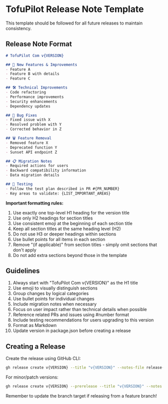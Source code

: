 # TofuPilot Release Note Template

This template should be followed for all future releases to maintain consistency.

## Release Note Format

```markdown
# TofuPilot Com v{VERSION}

## 🚀 New Features & Improvements
- Feature A
- Feature B with details
- Feature C

## 🛠️ Technical Improvements
- Code refactoring
- Performance improvements
- Security enhancements
- Dependency updates

## 🔧 Bug Fixes
- Fixed issue with X
- Resolved problem with Y
- Corrected behavior in Z

## 🗑️ Feature Removal
- Removed feature X
- Deprecated function Y
- Sunset API endpoint Z

## 📋 Migration Notes
- Required actions for users
- Backward compatibility information
- Data migration details

## 🧪 Testing
- Follow the test plan described in PR #{PR_NUMBER}
- Key areas to validate: {LIST_IMPORTANT_AREAS}
```

**Important formatting rules:**
1. Use exactly one top-level H1 heading for the version title
2. Use only H2 headings for section titles
3. Use consistent emoji at the beginning of each section title
4. Keep all section titles at the same heading level (H2)
5. Do not use H3 or deeper headings within sections
6. Use bullet points for all items in each section
7. Remove "(if applicable)" from section titles - simply omit sections that don't apply
8. Do not add extra sections beyond those in the template

## Guidelines

1. Always start with "TofuPilot Com v{VERSION}" as the H1 title
2. Use emoji to visually distinguish sections
3. Group changes by logical categories
4. Use bullet points for individual changes
5. Include migration notes when necessary
6. Focus on user impact rather than technical details when possible
7. Reference related PRs and issues using #number format
8. Include testing recommendations for users upgrading to this version
9. Format as Markdown
10. Update version in package.json before creating a release

## Creating a Release

Create the release using GitHub CLI:

```bash
gh release create v{VERSION} --title "v{VERSION}" --notes-file release-notes.md
```

For minor/patch versions:
```bash
gh release create v{VERSION} --prerelease --title "v{VERSION}" --notes "..."
```

Remember to update the branch target if releasing from a feature branch!